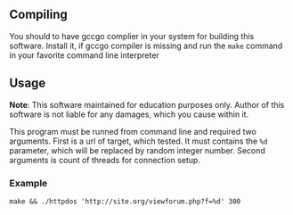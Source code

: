 ## Compiling

You should to have gccgo complier in your system for building this software.
Install it, if gccgo compiler is missing and run the `make` command in your
favorite command line interpreter

## Usage

**Note**: This software maintained for education purposes only. Author of this software is not liable for any damages, which you cause within it.

This program must be runned from command line and required two arguments. First is a url of target, which tested. It must contains the `%d` parameter, which will be replaced by random integer number. Second arguments is count of threads for connection setup. 

### Example

    make && ./httpdos 'http://site.org/viewforum.php?f=%d' 300
